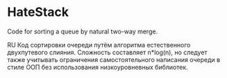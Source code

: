# HateStack
Code for sorting a queue by natural two-way merge. 

RU
Код сортировки очереди путём алгоритма естественного двухпутевого слияния.
Сложность составляет n*log(n), но следует также учитывать ограничения самостоятельного написания очереди в стиле ООП без использования низкоуровневных библиотек.

